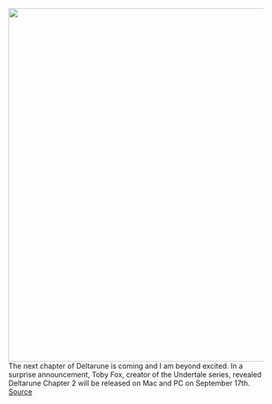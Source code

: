 <img src='https://cdn.vox-cdn.com/thumbor/zdYp_Dl0LMM6lgzLvQYJQEtYC38=/0x0:1038x576/1200x800/filters:focal(436x205:602x371)/cdn.vox-cdn.com/uploads/chorus_image/image/69867524/sc6709.0.jpg' width='700px' /><br/>
The next chapter of Deltarune is coming and I am beyond excited. In a surprise announcement, Toby Fox, creator of the Undertale series, revealed Deltarune Chapter 2 will be released on Mac and PC on September 17th.
<a href='https://www.theverge.com/2021/9/16/22677626/toby-fox-undertale-sequel-deltarune-chapter-2-release-date-mac-pc'> Source <a/>